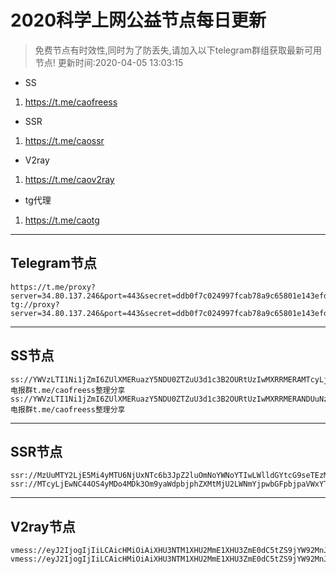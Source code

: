 
# 2020科学上网公益节点每日更新

> 免费节点有时效性,同时为了防丢失,请加入以下telegram群组获取最新可用节点!
更新时间:2020-04-05 13:03:15

- SS     
1. https://t.me/caofreess
- SSR
1. https://t.me/caossr
- V2ray
1. https://t.me/caov2ray
- tg代理
1. https://t.me/caotg
----------


## Telegram节点

```
https://t.me/proxy?server=34.80.137.246&port=443&secret=ddb0f7c024997fcab78a9c65801e143efd
tg://proxy?server=34.80.137.246&port=443&secret=ddb0f7c024997fcab78a9c65801e143efd
```

----------


## SS节点

```
ss://YWVzLTI1Ni1jZmI6ZUlXMERuazY5NDU0ZTZuU3d1c3B2OURtUzIwMXRRMERAMTcyLjEwNS4yMTUuMjMyOjgwOTc=#电报群t.me/caofreess整理分享
ss://YWVzLTI1Ni1jZmI6ZUlXMERuazY5NDU0ZTZuU3d1c3B2OURtUzIwMXRRMERANDUuNzkuNzcuMjM0OjgwOTk=#电报群t.me/caofreess整理分享

```
----------


## SSR节点

```
ssr://MzUuMTY2LjE5Mi4yMTU6NjUxNTc6b3JpZ2luOmNoYWNoYTIwLWlldGYtcG9seTEzMDU6cGxhaW46TVhwb2RIcERlRFk0ZUdaTC8_b2Jmc3BhcmFtPSZwcm90b3BhcmFtPSZyZW1hcmtzPTU1UzE1b3FsNTc2a2RDNXRaUzlqWVc5emMzTG1sYlRua0libGlJYmt1cXM9Jmdyb3VwPTViQ1A2STJKNVlXTjZMUzVjM055NklxQzU0SzU1N3VF
ssr://MTcyLjEwNC44OS4yMDo4MDk3Om9yaWdpbjphZXMtMjU2LWNmYjpwbGFpbjpaVWxYTUVSdWF6WTVORFUwWlRadVUzZDFjM0IyT1VSdFV6SXdNWFJSTUVRPS8_b2Jmc3BhcmFtPSZwcm90b3BhcmFtPSZyZW1hcmtzPTU1UzE1b3FsNTc2a2RDNXRaUzlqWVc5emMzTG1sYlRua0libGlJYmt1cXM9Jmdyb3VwPTViQ1A2STJKNVlXTjZMUzVjM055NklxQzU0SzU1N3VF

```
----------



## V2ray节点
```
vmess://eyJ2IjogIjIiLCAicHMiOiAiXHU3NTM1XHU2MmE1XHU3ZmE0dC5tZS9jYW92MnJheVx1NjU3NFx1NzQwNlx1NTIwNlx1NGVhYiIsICJhZGQiOiAiMTcyLjEwNS4yMzMuNDIiLCAicG9ydCI6ICI1NzQ0OSIsICJpZCI6ICJmYjM2MTVkNy1iYWE2LTRmZjMtYmRiOC03ZDM4NWMwYzg2MTMiLCAiYWlkIjogIjY0IiwgIm5ldCI6ICJ3cyIsICJ0eXBlIjogIm5vbmUiLCAiaG9zdCI6ICIiLCAicGF0aCI6ICIvIiwgInRscyI6ICJub25lIn0=
vmess://eyJ2IjogIjIiLCAicHMiOiAiXHU3NTM1XHU2MmE1XHU3ZmE0dC5tZS9jYW92MnJheVx1NjU3NFx1NzQwNlx1NTIwNlx1NGVhYiIsICJhZGQiOiAiY2Fub25nb29kLm1sIiwgInBvcnQiOiAiNDQzIiwgImlkIjogIjg3MGY0MzQyLTcwZTEtMTFlYS1hYWJmLTU2MDAwMmE1MTUyZSIsICJhaWQiOiAiNDYiLCAibmV0IjogIndzIiwgInR5cGUiOiAibm9uZSIsICJob3N0IjogImNhbm9uZ29vZC5tbCIsICJwYXRoIjogIi9KSzc5NVd2Ry8iLCAidGxzIjogInRscyJ9

```



